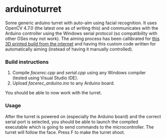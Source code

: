 # arduinoturret
Some generic arduino turret with auto-aim using facial recognition.
It uses OpenCV 4.7.0 (the latest one as of writing this) and communicates with the Arduino controller using the Windows serial protocol (so compatibility with other OSes may not work).
The aiming process has been callibrated for [this 3D printed build from the internet](https://www.littlefrenchkev.com/bluetooth-nerf-turret) and having this custom code written for automatically aiming (instead of having it manually controlled).

### Build instructions
1. Compile *facerec.cpp* and *serial.cpp* using any Windows compiler (tested using Visual Studio IDE).
2. Upload *facerec_arduino.ino* to any Arduino board.

You should be able to now work with the turret.

### Usage
After the turret is powered on (especially the Arduino board) and the correct serial port is selected, you should be able to launch the compiled executable which is going to send commands to the microcontroller. The turret will follow the face. Press F to make the turret shoot.

